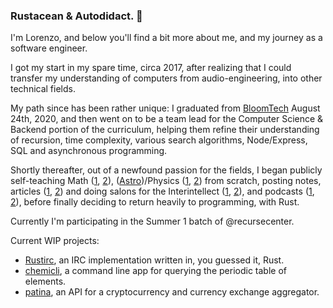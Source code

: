 ### Rustacean & Autodidact. 👋

I'm Lorenzo, and below you'll find a bit more about me, and my journey as a software engineer.

I got my start in my spare time, circa 2017, after realizing that I could transfer my understanding of computers from audio-engineering, into other technical fields. 

My path since has been rather unique: I graduated from [BloomTech](https://www.credly.com/badges/179968c7-0dd9-473c-bdbd-34919b83d33b/public_url) August 24th, 2020, and then went on to be a team lead for the Computer Science & Backend portion of the curriculum, helping them refine their understanding of recursion, time complexity, various search algorithms, Node/Express, SQL and asynchronous programming. 

Shortly thereafter, out of a newfound passion for the fields, I began publicly self-teaching Math ([1](https://twitter.com/Yliastrum/status/1350624662217056257?s=20), [2](https://overoxidize.github.io/textbook-notes/math-textbooks/linear-algebra-done-right/proof-of-subspaces/)), ([Astro](https://nextjournal.com/0xledev/computing-galactic-orbits-with-astropy-a-data-driven-ride-through-the-cosmos?token=YUfQGTMz3Bvm1qCyP1xx9C))/Physics ([1](https://twitter.com/Yliastrum/status/1358258296671539200?s=20), [2](https://twitter.com/Yliastrum/status/1456383068525285384?s=20)) from scratch, posting notes, articles ([1](https://interintellect.medium.com/a-brief-introduction-to-time-in-physics-d731162fc813), [2](https://digigard.hashnode.dev/on-dirac-glory-from-perseverance)) and doing salons for the Interintellect ([1](https://www.eventbrite.com/e/quantum-computing-1-history-plank-turings-brainchild-ii-salon-tickets-136265747519), [2](https://www.eventbrite.com/e/the-quantum-race-how-it-all-began-interintellect-salon-tickets-140255308403)), and podcasts ([1](https://youtu.be/PPGR49bWRyE), [2](https://youtu.be/gQxz6Yp62Zk)), before finally deciding to return heavily to programming, with Rust.

Currently I'm participating in the Summer 1 batch of @recursecenter.

Current WIP projects: 

- [Rustirc](https://github.com/overoxidize/rustirc), an IRC implementation written in, you guessed it, Rust.
- [chemicli](https://github.com/overoxidize/chemicli/builder-api), a command line app for querying the periodic table of elements.
- [patina](https://github.com/overoxidize/patina), an API for a cryptocurrency and currency exchange aggregator.


<!--
**overoxidize/overoxidize** is a ✨ _special_ ✨ repository because its `README.md` (this file) appears on your GitHub profile.

Here are some ideas to get you started:

- 🔭 I’m currently working on ...
- 🌱 I’m currently learning ...
- 👯 I’m looking to collaborate on ...
- 🤔 I’m looking for help with ...
- 💬 Ask me about ...
- 📫 How to reach me: ...
- 😄 Pronouns: ...
- ⚡ Fun fact: ...
-->
